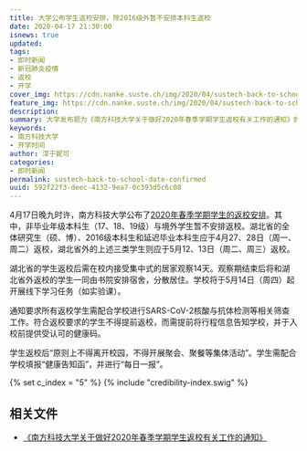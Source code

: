 ```yaml
---
title: 大学公布学生返校安排，除2016级外暂不安排本科生返校
date: 2020-04-17 21:30:00
isnews: true
updated:
tags:
- 即时新闻
- 新冠肺炎疫情
- 返校
- 开学
cover_img: https://cdn.nanke.suste.ch/img/2020/04/sustech-back-to-school-date-confirmed-banner.png
feature_img: https://cdn.nanke.suste.ch/img/2020/04/sustech-back-to-school-date-confirmed-banner.png
description:
summary: 大学发布题为《南方科技大学关于做好2020年春季学期学生返校有关工作的通知》的文件。
keywords:
- 南方科技大学
- 开学时间
author: 淳于妮可
categories:
- 即时新闻
permalink: sustech-back-to-school-date-confirmed
uuid: 592f22f3-deec-4132-9ea7-0c393d5c6c08
---
```

4月17日晚九时许，南方科技大学公布了[2020年春季学期学生的返校安排](https://cdn.nanke.suste.ch/doc/nanke/2020/04/南方科技大学关于做好2020年春季学期学生返校有关工作的通知.pdf)。其中，非毕业年级本科生（17、18、19级）与境外学生暂不安排返校。湖北省的全体研究生（硕、博）、2016级本科生和延迟毕业本科生应于4月27、28日（周一、周二）返校，湖北省外的上述三类学生则应于5月12、13日（周二、周三）返校。

湖北省的学生返校后需在校内接受集中式的居家观察14天。观察期结束后将和湖北省外返校的学生一同由书院安排宿舍，分散居住。学校将于5月14日（周四）起开展线下学习任务（如实验课）。

通知要求所有返校学生需配合学校进行SARS-CoV-2核酸与抗体检测等相关筛查工作。符合返校要求的学生不得提前返校，而需提前将行程信息告知学校，并于入校前提供受认可的健康码。

学生返校后“原则上不得离开校园，不得开展聚会、聚餐等集体活动”。学生需配合学校填报“健康告知函”，并进行“每日一报”。

{% set c_index = "5" %}
{% include "credibility-index.swig" %}

## 相关文件
- [《南方科技大学关于做好2020年春季学期学生返校有关工作的通知》](https://cdn.nanke.suste.ch/doc/nanke/2020/04/南方科技大学关于做好2020年春季学期学生返校有关工作的通知.pdf)

